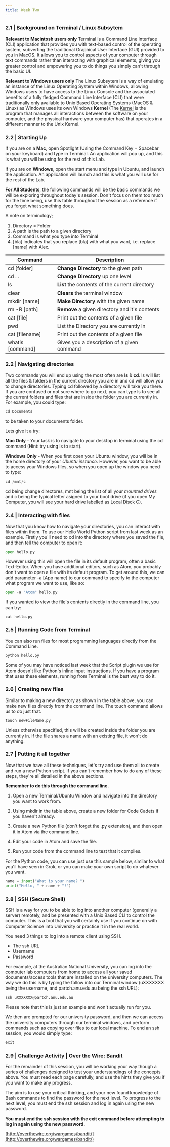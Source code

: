 ```yaml
---
title: Week Two
---
```


[//]: # (This is week two of the Code Cadets program)

### 2.1 | Background on Terminal / Linux Subsytem

**Relevant to Macintosh users only** Terminal is a Command Line Interface (CLI) application that provides you with text-based control of the operating system, subverting the traditional Graphical User Interface (GUI) provided to you in MacOS. It allows you to control aspects of your computer through text commands rather than interacting with graphical elements, giving you greater control and empowering you to do things you simply can't through the basic UI.

**Relevant to Windows users only** The Linux Subsytem is a way of emulating an instance of the Linux Operating System within Windows, allowing Windows users to have access to the Linux Console and the associated benefits of a fully fledged Command Line Interface (CLI) that were traditionally only available to Unix Based Operating Systems (MacOS & Linux) as Windows uses its own Windows **Kernel** (The [Kernel](https://en.wikipedia.org/wiki/Kernel_(operating_system)) is the program that manages all interactions between the software on your computer, and the physical hardware your computer has) that operates in a different manner to the Unix Kernel.

### 2.2 | Starting Up

If you are on a **Mac**, open Spotlight (Using the Command Key + Spacebar on your keyboard) and type in Terminal. An application will pop up, and this is what you will be using for the rest of this Lab.

If you are on **Windows**, open the start menu and type in Ubuntu, and launch the application. An application will launch and this is what you will use for the rest of the Lab.

**For All Students**, the following commands will be the basic commands we will be exploring throughout today's session. Don't focus on them too much for the time being, use this table throughout the session as a reference if you forget what something does.

A note on terminology;
1. Directory = Folder
2. A path is the path to a given directory
3. Command is what you type into Terminal
4. [bla] indicates that you replace [bla] with what you want, i.e. replace [name] with Alex.

| Command | Description |
|---------|-------------|
| cd [folder]| **Change Directory** to the given path |
| cd . .  | **Change Directory** up one level
| ls      | **List** the contents of the current directory |
| clear   | **Clears** the terminal window |
| mkdir [name]  | **Make Directory** with the given name |
| rm -R [path]  | **Remove** a given directory and it's contents |
| cat [file] | Print out the contents of a given file |
| pwd | List the Directory you are currently in |
| cat [filename] | Print out the contents of a given file |
| whatis [command] | Gives you a description of a given command |

### 2.2 | Navigating directories

Two commands you will end up using the most often are **ls** & **cd**. ls will list all the files & folders in the current directory you are in and cd will allow you to change directories. Typing cd followed by a directory will take you there. If you are confused or not sure where to go next, you can type ls to see all the current folders and files that are inside the folder you are currently in. For example, you could type:

```Python
cd Documents
```
to be taken to your documents folder.

Lets give it a try:

**Mac Only** - Your task is to navigate to your desktop in terminal using the cd command (Hint: try using ls to start).

**Windows Only** - When you first open your Ubuntu window, you will be in the home directory of your *Ubuntu instance*. However, you want to be able to access your Windows files, so when you open up the window you need to type:

```Python
cd /mnt/c
```

cd being change directores, mnt being the list of all your *mounted drives* and c being the typical letter asigned to your boot drive (if you open My Computer, you will see your hard drive labelled as Local Disck C).


### 2.4 | Interacting with files

Now that you know how to navigate your directories, you can interact with files within them. To use our Hello World Python script from last week as an example. Firstly you'll need to cd into the directory where you saved the file, and then tell the computer to open it:

```python
open hello.py
```

However using this will open the file in its default program, often a basic Text-Editor. When you have additional editors, such as Atom, you probably don't want to open a file with its default program. To get around this, we can add parameter -a [App name] to our command to specify to the computer what program we want to use, like so:

```python
open -a "Atom" hello.py
```

If you wanted to view the file's contents directly in the command line, you can try:

```python
cat hello.py
```

### 2.5 | Running Code from Terminal

You can also run files for most programming languages directly from the Command Line.

```python
python hello.py
```

Some of you may have noticed last week that the Script plugin we use for Atom doesn't like Python's inline input instructions. If you have a program that uses these elements, running from Terminal is the best way to do it.

### 2.6 | Creating new files

Similar to making a new directory as shown in the table above, you can make new files directly from the command line. The touch command allows us to do just that.

```python
touch newFileName.py
```

Unless otherwise specified, this will be created inside the folder you are currently in. If the file shares a name with an existing file, it won't do anything.

### 2.7 | Putting it all together

Now that we have all these techniques, let's try and use them all to create and run a new Python script. If you can't remember how to do any of these steps, they're all detailed in the above sections.

**Remember to do this through the command line.**

1. Open a new Terminal/Ubuntu Window and navigate into the directory you want to work from.

2. Using mkdir in the table above, create a new folder for Code Cadets if you haven't already.

3. Create a new Python file (don't forget the .py extension), and then open it in Atom via the command line.

4. Edit your code in Atom and save the file.

5. Run your code from the command line to test that it compiles.

For the Python code, you can use just use this sample below, similar to what you'll have seen in Grok, or you can make your own script to do whatever you want.

```Python
name = input("What is your name? ")
print("Hello, " + name + "!")
```


### 2.8 | SSH (Secure Shell)

SSH is a way for you to be able to log into another computer (generally a server) remotely, and be presented with a Unix Based CLI to control the computer. This is a tool that you will certainly use if you continue on with Computer Science into University or practice it in the real world.

You need 3 things to log into a remote client using SSH.
- The ssh URL
- Username
- Password

For example, at the Australian National University, you can log into the computer lab computers from home to access all your saved documents/access tools that are installed on the university computers. The way we do this is by typing the follow into our Terminal window (uXXXXXXX being the username, and partch.anu.edu.au being the ssh URL):

```python
ssh uXXXXXXX@partch.anu.edu.au
```
Please note that this is just an example and won't actually run for you.

We then are prompted for our university password, and then we can access the university computers through our terminal windows, and perform commands such as copying over files to our local machine. To end an ssh session, you would simply type:

```Python
exit
```

### 2.9 | Challenge Activity | Over the Wire: Bandit

For the remainder of this session, you will be working your way though a series of challenges designed to test your understandings of the concepts above. You must read each page carefully, and use the hints they give you if you want to make any progress.

The aim is to use your critical thinking, and your new found knowledge of Bash commands to find the password for the next level. To progress to the next level, you must end the ssh session and log in again using the new password.

**You must end the ssh session with the exit command before attempting to log in again using the new password.**

[http://overthewire.org/wargames/bandit/](http://overthewire.org/wargames/bandit/)
